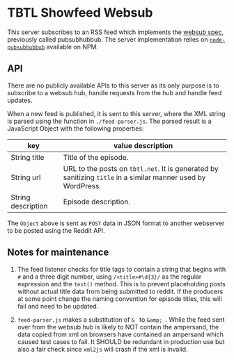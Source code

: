 # TBTL Showfeed Websub

This server subscribes to an RSS feed which implements the [websub spec](https://www.w3.org/TR/websub/), previously called pubsubhubbub. The server implementation relies on [`node-pubsubhubbub`](https://github.com/pubsubhubbub/node-pubsubhubbub) available on NPM.

## API

There are no publicly available APIs to this server as its only purpose is to subscribe to a websub hub, handle requests from the hub and handle feed updates.

When a new feed is published, it is sent to this server, where the XML string is parsed using the function in `./feed-parser.js`. The parsed result is a JavaScript Object with the following properties:

| key | value description|
|-----|------------------|
|String title| Title of the episode. |
|String url| URL to the posts on `tbtl.net`. It is generated by sanitizing `title` in a similar manner used by WordPress.|
|String description| Episode description. |

The `Object` above is sent as `POST` data in JSON format to another webserver to be posted using the Reddit API.

## Notes for maintenance

1. The feed listener checks for title tags to contain a string that begins with `#` and a three digit number, using `/<title>#\d{3}/` as the regular expression and the `test()` method. This is to prevent placeholding posts without actual title data from being submitted to reddit. If the producers at some point change the naming convention for episode titles, this will fail and need to be updated.

2. `feed-parser.js` makes a substitution of `& ` to `&amp; `. While the feed sent over from the websub hub is likely to NOT contain the ampersand, the data copied from xml on browsers have contained an ampersand which caused test cases to fail. It SHOULD be redundant in production use but also a fair check since `xml2js` will crash if the xml is invalid.